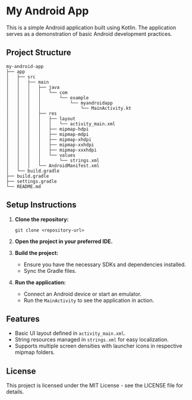 # My Android App

This is a simple Android application built using Kotlin. The application serves as a demonstration of basic Android development practices.

## Project Structure

```
my-android-app
├── app
│   ├── src
│   │   ├── main
│   │   │   ├── java
│   │   │   │   └── com
│   │   │   │       └── example
│   │   │   │           └── myandroidapp
│   │   │   │               └── MainActivity.kt
│   │   │   ├── res
│   │   │   │   ├── layout
│   │   │   │   │   └── activity_main.xml
│   │   │   │   ├── mipmap-hdpi
│   │   │   │   ├── mipmap-mdpi
│   │   │   │   ├── mipmap-xhdpi
│   │   │   │   ├── mipmap-xxhdpi
│   │   │   │   ├── mipmap-xxxhdpi
│   │   │   │   └── values
│   │   │   │       └── strings.xml
│   │   │   └── AndroidManifest.xml
│   └── build.gradle
├── build.gradle
├── settings.gradle
└── README.md
```

## Setup Instructions

1. **Clone the repository:**
   ```
   git clone <repository-url>
   ```

2. **Open the project in your preferred IDE.**

3. **Build the project:**
   - Ensure you have the necessary SDKs and dependencies installed.
   - Sync the Gradle files.

4. **Run the application:**
   - Connect an Android device or start an emulator.
   - Run the `MainActivity` to see the application in action.

## Features

- Basic UI layout defined in `activity_main.xml`.
- String resources managed in `strings.xml` for easy localization.
- Supports multiple screen densities with launcher icons in respective mipmap folders.

## License

This project is licensed under the MIT License - see the LICENSE file for details.